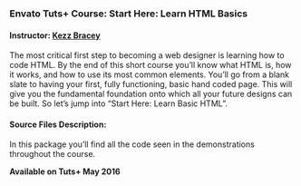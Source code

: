 ### Envato Tuts+ Course: Start Here: Learn HTML Basics
#### Instructor: [Kezz Bracey](https://tutsplus.com/authors/kezz-bracey)

The most critical first step to becoming a web designer is learning how to code HTML. By the end of this short course you’ll know what HTML is, how it works, and how to use its most common elements. You’ll go from a blank slate to having your first, fully functioning, basic hand coded page. This will give you the fundamental foundation onto which all your future designs can be built. So let’s jump into “Start Here: Learn Basic HTML”.

#### Source Files Description:

In this package you’ll find all the code seen in the demonstrations throughout the course.

**Available on Tuts+ May 2016**
